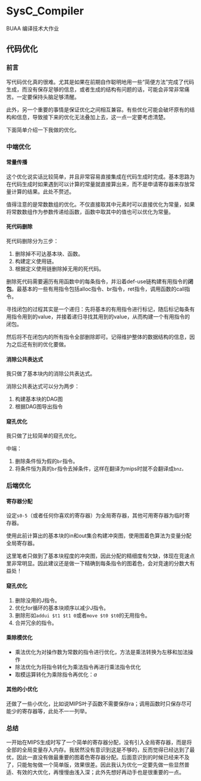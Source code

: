 # SysC_Compiler

BUAA 编译技术大作业

## 代码优化

### 前言

写代码优化真的很难。尤其是如果在前期自作聪明地用一些“简便方法”完成了代码生成，而没有保存足够的信息，或者生成的结构有问题的话，可能会非常非常痛苦。一定要保持头脑足够清醒。

此外，另一个重要的事情是保证优化之间相互兼容。有些优化可能会破坏原有的结构和信息，导致接下来的优化无法叠加上去，这一点一定要考虑清楚。

下面简单介绍一下我做的优化。

### 中端优化

#### 常量传播

这个优化说实话比较简单，并且非常容易直接集成在代码生成时完成。基本思路为在代码生成时如果遇到可以计算的常量就直接算出来，而不是申请寄存器来存放常量计算的结果。此处不赘述。

值得注意的是常数数组的优化。不仅直接取其中元素时可以直接优化为常量，如果将常数数组作为参数传递给函数，函数中取其中的值也可以优化为常量。

#### 死代码删除

死代码删除分为三步：

1. 删除掉不可达基本块、函数。
2. 构建定义使用链。
3. 根据定义使用链删除掉无用的死代码。

删除死代码需要遍历有用函数中的每条指令，并沿着def-use链构建有用指令的**闭包**。最基本的一些有用指令包括alloc指令、br指令，ret指令，调用函数的call指令。

寻找闭包的过程其实是一个递归：先将基本的有用指令进行标记，随后标记每条有用指令用到的value，并接着递归寻找其用到的value，从而构建一个有用指令的闭包。

然后将不在闭包内的所有指令全部删除即可。记得维护整体的数据结构的信息，因为之后还有别的优化要做。

#### 消除公共表达式

我只做了基本块内的消除公共表达式。

消除公共表达式可以分为两步：

1. 构建基本块的DAG图
2. 根据DAG图导出指令

#### 窥孔优化

我只做了比较简单的窥孔优化。

中端：

1. 删除条件恒为假的`br`指令。
2. 将条件恒为真的`br`指令去掉条件，这样在翻译为mips时就不会翻译成`bnz。`

### 后端优化

#### 寄存器分配

设定`s0-5`（或者任何你喜欢的寄存器）为全局寄存器，其他可用寄存器为临时寄存器。

使用此前计算出的基本块的in和out集合构建冲突图，使用图着色算法为变量分配全局寄存器。

这里笔者只做到了基本块程度的冲突图，因此分配的精细度有欠缺，体现在竞速点里非常明显。因此建议还是做一下精确到每条指令的图着色，会对竞速的分数大有益处！

#### 窥孔优化

1. 删除没用的J指令。
2. 优化for循环的基本块顺序以减少J指令。
3. 删除形如`addui $t1 $t1 0`或者`move $t0 $t0`的无用指令。
4. 合并冗余的指令。

####  乘除模优化

- 乘法优化为对操作数为常数的指令进行优化，方法是乘法转换为左移和加法操作
- 除法优化为将指令转化为乘法指令再进行乘法指令优化
- 取模运算转化为乘除指令再优化：$a \ % \ b = a -a/b$

#### 其他的小优化

还做了一些小优化，比如说MIPS叶子函数不需要保存ra；调用函数时只保存尽可能少的寄存器等，此处不一一列举。

### 总结

一开始在MIPS生成时写了一个简单的寄存器分配，没有引入全局寄存器，而是将全部的全局变量存入内存。我居然没有意识到这是不够的，反而觉得已经达到了最优，因此一直没有做最重要的图着色寄存器分配。后面意识到的时候已经来不及了，只能匆匆做一个简单版，效果很差。因此我认为优化一定要先做一些显然普适、有效的大优化，再慢慢由浅入深；此外先想好再动手也是很重要的一点。